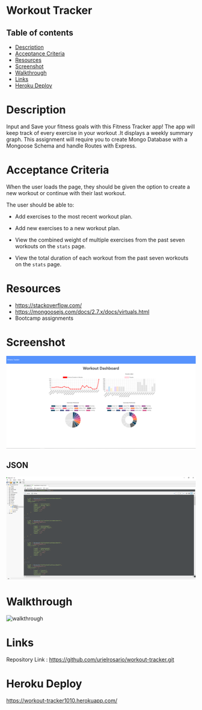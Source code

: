 # Workout Tracker

## Table of contents

- [Description](#Description)
- [Acceptance Criteria](#AcceptanceCriteria)
- [Resources](#Resources)
- [Screenshot](#Screenshot)
- [Walkthrough](#walkthrough)
- [Links](#Links)
- [Heroku Deploy](#HerokuDeploy)

# Description

Input and Save your fitness goals with this Fitness Tracker app! The app will keep track of every exercise in your workout .It displays a weekly summary graph. This assignment will require you to create Mongo Database with a Mongoose Schema and handle Routes with Express.

# Acceptance Criteria

When the user loads the page, they should be given the option to create a new workout or continue with their last workout.

The user should be able to:

- Add exercises to the most recent workout plan.

- Add new exercises to a new workout plan.

- View the combined weight of multiple exercises from the past seven workouts on the `stats` page.

- View the total duration of each workout from the past seven workouts on the `stats` page.

# Resources

- https://stackoverflow.com/
- https://mongoosejs.com/docs/2.7.x/docs/virtuals.html
- Bootcamp assignments

# Screenshot

![screenshot](assets/screenshot.png)

## JSON

![json](assets/json.png)

# Walkthrough

![walkthrough](assets/walkthrough.gif)

# Links

Repository Link : https://github.com/urielrosario/workout-tracker.git

# Heroku Deploy

https://workout-tracker1010.herokuapp.com/
